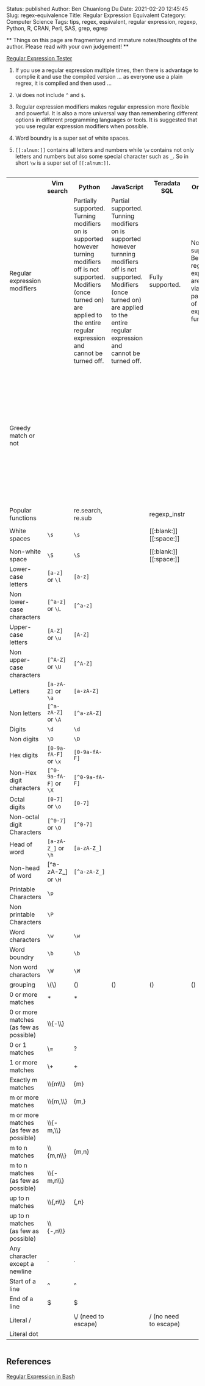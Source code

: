 Status: published
Author: Ben Chuanlong Du
Date: 2021-02-20 12:45:45
Slug: regex-equivalence
Title: Regular Expression Equivalent
Category: Computer Science
Tags: tips, regex, equivalent, regular expression, regexp, Python, R, CRAN, Perl, SAS, grep, egrep

**
Things on this page are fragmentary and immature notes/thoughts of the author. 
Please read with your own judgement!
**

[Regular Expression Tester](https://regex101.com/)


1. If you use a regular expression multiple times, 
    then there is advantage to complie it and use the compiled version ... 
    as everyone use a plain regrex, 
    it is compiled and then used ...

2. `\W` does not include `^` and `$`.

3. Regular expression modifiers makes regular expression more flexible and powerful. 
    It is also a more universal way 
    than remembering different options in different programming languages or tools. 
    It is suggested that you use regular expression modifiers when possible.

4. Word boundry is a super set of white spaces.

5. `[[:alnum:]]` contains all letters and numbers 
    while `\w` contains not only letters and numbers but also some special character such as `_`. 
    So in short `\w` is a super set of `[[:alnum:]]`.


<div style="overflow-x:auto;">
<table style="width:100%">
    <tr>
        <th> </th>
        <th> Vim search </th>
        <th> Python </th>
        <th> JavaScript </th>
        <th> Teradata SQL </th>
        <th> Oracle SQL </th>
        <th> grep </th>
        <th> sed </th>
    </tr>
    <tr>
        <td> Regular expression modifiers </td>
        <td> 
        </td>
        <td> 
            Partially supported. 
            Turning modifiers on is supported
            however turning modifiers off is not supported.
            Modifiers (once turned on) are applied to the entire regular expression
            and cannot be turned off.
        </td>
        <td> 
            Partial supported.
            Tunning modifiers on is supported
            however turnning modifiers off is not supported.
            Modifiers (once turned on) are applied to the entire regular expression
            and cannot be turned off.
        </td>
        <td> Fully supported. </td>
        <td> 
            Not supported. 
            Behavior of regular expressions are control via parameters of regular expression functions.
        </td>
        <td> Fully suppoted via Perl style regular (the <code>-P</code> option) expressions. </td>
        <td> </td>
    </tr>
    <tr>
        <td> Greedy match or not </td>
        <td> 
        </td>
        <td> 
        </td>
        <td> 
        </td>
        <td> 
        </td>
        <td> 
        </td>
        <td> 
            Greedy by default.
            However, 
            in the Perl style syntax you use the modifer <code>?</code> after the quantifier to perform a non-greedy match.
            For example, 
            instead of <code>.*</code> you can use <code>.*?</code> to do a non-greedy match.
        </td>
        <td> </td>
    </tr>
    <tr>
        <td> Popular functions </td>
        <td> 
        </td>
        <td> 
            re.search, re.sub
        </td>
        <td> 
        </td>
        <td> 
            regexp_instr
        </td>
        <td> 
        </td>
        <td> </td>
        <td> </td>
    </tr>
    <tr>
        <td> White spaces </td>
        <td> 
            <code>\s</code>
        </td>
        <td> 
            <code>\s</code>
        </td>
        <td> 
        </td>
        <td> 
            [[:blank:]]
            [[:space:]]
        </td>
        <td> 
        </td>
        <td> 
            <code>\s</code> or <code>[[:space:]]</code>
        </td>
        <td> 
            <code>[[:space:]]</code> (recommended) or <code>\s</code>
        </td>
    </tr>
    <tr>
        <td> Non-white space </td>
        <td> 
            <code>\S</code>
        </td>
        <td> 
            <code>\S</code>
        </td>
        <td> 
        </td>
        <td> 
            [[:blank:]]
            [[:space:]]
        </td>
        <td> 
        </td>
        <td> 
            <code>\S</code>
        </td>
        <td> 
            <code>[^[:space:]]</code> or <code>\S</code>
        </td>
    </tr>
    <tr>
        <td> 
            Lower-case letters
        </td>
        <td> 
            <code>[a-z]</code> or <code>\l</code>
        </td>
        <td> 
            <code>[a-z]</code>
        </td>
        <td> 
        </td>
        <td> 
        </td>
        <td> 
        </td>
        <td> 
            <code>[a-z]</code>
        </td>
        <td> 
            <code>[a-z]</code>
        </td>
    </tr>
    <tr>
        <td> 
            Non lower-case characters
        </td>
        <td> 
            <code>[^a-z]</code> or <code>\L</code>
        </td>
        <td> 
            <code>[^a-z]</code>
        </td>
        <td> 
        </td>
        <td> 
        </td>
        <td> 
        </td>
        <td> 
            <code>[^a-z]</code>
        </td>
        <td> 
            <code>[^a-z]</code>
        </td>
    </tr>
    <tr>
        <td> 
            Upper-case letters
        </td>
        <td> 
            <code>[A-Z]</code> or <code>\u</code>
        </td>
        <td> 
            <code>[A-Z]</code>
        </td>
        <td> 
        </td>
        <td> 
        </td>
        <td> 
        </td>
        <td> 
            <code>[A-Z]</code>
        </td>
        <td> 
            <code>[A-Z]</code>
        </td>
    </tr>
    <tr>
        <td> 
            Non upper-case characters
        </td>
        <td> 
            <code>[^A-Z]</code> or <code>\U</code>
        </td>
        <td> 
            <code>[^A-Z]</code>
        </td>
        <td> 
        </td>
        <td> 
        </td>
        <td> 
        </td>
        <td> 
            <code>[^A-Z]</code>
        </td>
        <td> 
            <code>[^A-Z]</code>
        </td>
    </tr>
    <tr>
        <td> 
            Letters
        </td>
        <td> 
            <code>[a-zA-Z]</code> or <code>\a</code>
        </td>
        <td> 
            <code>[a-zA-Z]</code>
        </td>
        <td> 
        </td>
        <td> 
        </td>
        <td> 
        </td>
        <td> 
            <code>[a-zA-Z]</code>
        </td>
        <td> 
            <code>[a-zA-Z]</code>
        </td>
    </tr>
    <tr>
        <td> 
            Non letters
        </td>
        <td> 
            <code>[^a-zA-Z]</code> or <code>\A</code>
        </td>
        <td> 
            <code>[^a-zA-Z]</code>
        </td>
        <td> 
        </td>
        <td> 
        </td>
        <td> 
        </td>
        <td> 
            <code>[^a-zA-Z]</code>
        </td>
        <td> 
            <code>[^a-zA-Z]</code>
        </td>
    </tr>
    <tr>
        <td> 
            Digits
        </td>
        <td> 
            <code>\d</code>
        </td>
        <td> 
            <code>\d</code>
        </td>
        <td> 
        </td>
        <td> 
        </td>
        <td> 
        </td>
        <td> 
            <code>[[:digit:]]</code>
        </td>
        <td> 
            <code>\d</code>
        </td>
    </tr>
    <tr>
        <td> 
            Non digits
        </td>
        <td> 
            <code>\D</code>
        </td>
        <td> 
            <code>\D</code>
        </td>
        <td> 
        </td>
        <td> 
        </td>
        <td> 
        </td>
        <td> 
            <code>[^[:digit:]]</code>
        </td>
        <td> 
            <code>\D</code>
        </td>
    </tr>
    <tr>
        <td> 
            Hex digits
        </td>
        <td> 
            <code>[0-9a-fA-F]</code> or <code>\x</code>
        </td>
        <td> 
            <code>[0-9a-fA-F]</code>
        </td>
        <td> 
        </td>
        <td> 
        </td>
        <td> 
        </td>
        <td> 
            <code>[0-9a-fA-F]</code>
        </td>
        <td> 
            <code>[0-9a-fA-F]</code>
        </td>
    </tr>
    <tr>
        <td> 
            Non-Hex digit characters
        </td>
        <td> 
            <code>[^0-9a-fA-F]</code> or <code>\X</code>
        </td>
        <td> 
            <code>[^0-9a-fA-F]</code>
        </td>
        <td> 
        </td>
        <td> 
        </td>
        <td> 
        </td>
        <td> 
            <code>[^0-9a-fA-F]</code>
        </td>
        <td> 
            <code>[^0-9a-fA-F]</code>
        </td>
    </tr>
    <tr>
        <td> 
            Octal digits
        </td>
        <td> 
            <code>[0-7]</code> or <code>\o</code>
        </td>
        <td> 
            <code>[0-7]</code>
        </td>
        <td> 
        </td>
        <td> 
        </td>
        <td> 
        </td>
        <td> 
            <code>[0-7]</code>
        </td>
        <td> 
            <code>[0-7]</code>
        </td>
    </tr>
    <tr>
        <td> 
            Non-octal digit Characters
        </td>
        <td> 
            <code>[^0-7]</code> or <code>\O</code>
        </td>
        <td> 
            <code>[^0-7]</code>
        </td>
        <td> 
        </td>
        <td> 
        </td>
        <td> 
        </td>
        <td> 
            <code>[^0-7]</code>
        </td>
        <td> 
            <code>[^0-7]</code>
        </td>
    </tr>
    <tr>
        <td> 
            Head of word
        </td>
        <td> 
            <code>[a-zA-Z_]</code> or <code>\h</code>
        </td>
        <td> 
            <code>[a-zA-Z_]</code>
        </td>
        <td> 
        </td>
        <td> 
        </td>
        <td> 
        </td>
        <td> 
            <code>[a-zA-Z_]</code>
        </td>
        <td> 
            <code>[a-zA-Z_]</code>
        </td>
    </tr>
    <tr>
        <td> 
            Non-head of word
        </td>
        <td> 
            <code<code>[^a-zA-Z_]</code> or <code>\H</code>
        </td>
        <td> 
            <code>[^a-zA-Z_]</code>
        </td>
        <td> 
        </td>
        <td> 
        </td>
        <td> 
        </td>
        <td> 
            <code>[^a-zA-Z_]</code>
        </td>
        <td> 
            <code>[^a-zA-Z_]</code>
        </td>
    </tr>
    <tr>
        <td> 
            Printable Characters
        </td>
        <td> 
            <code>\p</code>
        </td>
        <td> 
        </td>
        <td> 
        </td>
        <td> 
        </td>
        <td> 
        </td>
        <td> 
        </td>
        <td> 
        </td>
    </tr>
    <tr>
        <td> 
            Non printable Characters
        </td>
        <td> 
            <code>\P</code>
        </td>
        <td> 
        </td>
        <td> 
        </td>
        <td> 
        </td>
        <td> 
        </td>
        <td> 
        </td>
        <td> 
        </td>
    </tr>
    <tr>
        <td> 
            Word characters
        </td>
        <td> 
            <code>\w</code>
        </td>
        <td> 
            <code>\w</code>
        </td>
        <td> 
        </td>
        <td> 
        </td>
        <td> 
        </td>
        <td> 
            <code>\w</code>
        </td>
        <td> 
            <code>\w</code>
        </td>
    </tr>
    <tr>
        <td> 
            Word boundry
        </td>
        <td> 
            <code>\b</code>
        </td>
        <td> 
            <code>\b</code>
        </td>
        <td> 
        </td>
        <td> 
        </td>
        <td> 
        </td>
        <td> 
            <code>\b</code>
        </td>
        <td> 
            <code>\b</code>
        </td>
    </tr>
    <tr>
        <td> 
            Non word characters
        </td>
        <td> 
            <code>\W</code>
        </td>
        <td> 
            <code>\W</code>
        </td>
        <td> 
        </td>
        <td> 
        </td>
        <td> 
        </td>
        <td> 
            <code>\W</code>
        </td>
        <td> 
            <code>\W</code>
        </td>
    </tr>
    <tr>
        <td> 
            grouping
        </td>
        <td> 
            \(\)
        </td>
        <td> 
            ()
        </td>
        <td> 
            ()
        </td>
        <td> 
            ()
        </td>
        <td> 
            ()
        </td>
        <td> 
            \(\)
        </td>
        <td> 
            ()
        </td>
    </tr>
    <tr>
        <td> 
            0 or more matches
        </td>
        <td> 
            *
        </td>
        <td> 
            *
        </td>
        <td> 
        </td>
        <td> 
        </td>
        <td> 
        </td>
        <td> 
            *
        </td>
        <td> 
            *
        </td>
    </tr>
    <tr>
        <td> 
            0 or more matches (as few as possible)
        </td>
        <td> 
            \\{-\\}
        </td>
        <td> 
        </td>
        <td> 
        </td>
        <td> 
        </td>
        <td> 
        </td>
        <td> 
        </td>
        <td> 
        </td>
    </tr>
    <tr>
        <td> 
            0 or 1 matches
        </td>
        <td> 
            \=
        </td>
        <td> 
            ?
        </td>
        <td> 
        </td>
        <td> 
        </td>
        <td> 
        </td>
        <td> 
            ?
        </td>
        <td> 
            ?
        </td>
    </tr>
    <tr>
        <td> 
            1 or more matches
        </td> 
        <td> 
            \+
        </td>
        <td> 
            +
        </td>
        <td> </td>
        <td> </td>
        <td> </td>
        <td> 
            +
        </td>
        <td> 
            +
        </td>
    </tr>
    <tr>
        <td> 
            Exactly m matches
        </td>
        <td> 
            \\{m\\}
        </td>
        <td> 
            {m}
        </td>
        <td> 
        </td>
        <td> 
        </td>
        <td> 
        </td>
        <td> 
            {m}
        </td>
        <td> 
            {m}
        </td>
    </tr>
    <tr>
        <td> 
            m or more matches
        </td>
        <td> 
            \\{m,\\}
        </td>
        <td> 
            {m,}
        </td>
        <td> 
        </td>
        <td> 
        </td>
        <td> 
        </td>
        <td> 
            {m,}
        </td>
        <td> 
            {m,}
        </td>
    </tr>
    <tr>
        <td> 
            m or more matches (as few as possible)
        </td>
        <td> 
            \\{-m,\\}
        </td>
        <td> 
        </td>
        <td> 
        </td>
        <td> 
        </td>
        <td> 
        </td>
        <td> 
        </td>
        <td> 
        </td>
    </tr>
    <tr>
        <td> 
            m to n matches
        </td>
        <td> 
            \\{m,n\\}
        </td>
        <td> 
            {m,n}
        </td>
        <td> </td>
        <td> </td>
        <td> </td>
        <td> 
            {m,n}
        </td>
        <td> 
            {m,n}
        </td>
    </tr>
    <tr>
        <td> 
            m to n matches (as few as possible)
        </td>
        <td> 
            \\{-m,n\\}
        </td> 
        <td> </td> 
        <td> </td> 
        <td> </td> 
        <td> </td> 
        <td> </td> 
        <td> </td>
    </tr>
    <tr>
        <td> 
            up to n matches
        </td>
        <td> 
            \\{,n\\}
        </td>
        <td> 
            {,n}
        </td>
        <td> </td>
        <td> </td>
        <td> </td>
        <td> 
            {,n}
        </td>
        <td> 
            {,n}
        </td>
    </tr>
    <tr>
        <td> 
            up to n matches (as few as possible)
        </td>
        <td> 
            \\{-,n\\}
        </td>
        <td> </td>
        <td> </td>
        <td> </td>
        <td> </td>
        <td> </td>
        <td> </td>
    </tr>
    <tr>
        <td> 
            Any character except a newline
        </td>
        <td> 
            .
        </td>
        <td> 
            .
        </td>
        <td> 
        </td>
        <td> 
        </td>
        <td> 
        </td>
        <td> 
            .
        </td>
        <td> 
            .
        </td>
    </tr>
    <tr>
        <td> 
            Start of a line
        </td>
        <td> 
            ^
        </td>
        <td> 
            ^
        </td>
        <td> 
        </td>
        <td> 
        </td>
        <td> 
        </td>
        <td> 
            ^
        </td>
        <td> 
            ^
        </td>
    </tr>
    <tr>
        <td> 
            End of a line
        </td>
        <td> 
            $
        </td>
        <td> 
            $
        </td>
        <td> 
        </td>
        <td> 
        </td>
        <td> 
        </td>
        <td> 
            $
        </td>
        <td> 
            $
        </td>
    </tr>
    <tr>
        <td> 
            Literal /
        </td>
        <td> 
        </td>
        <td> 
            \/ (need to escape)
        </td> 
        <td> 
        </td>
        <td> 
            / (no need to escape)
        </td>
        <td> 
        </td>
        <td> 
        </td>
    </tr>
    <tr>
        <td> 
            Literal dot
        </td>
        <td> </td>
        <td> </td>
        <td> </td>
        <td> </td>
        <td> </td>
        <td> </td>
        <td> 
            \\.
        </td>
    </tr>
</table>
</div>


## References

[Regular Expression in Bash](http://www.legendu.net/misc/blog/regular-expression-in-bash/)
